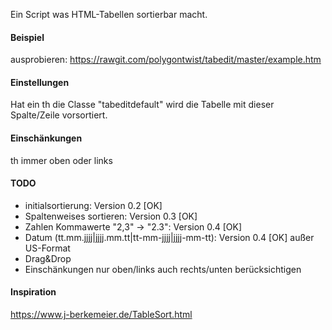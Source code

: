 Ein Script was HTML-Tabellen sortierbar macht.

#### Beispiel ####
ausprobieren: https://rawgit.com/polygontwist/tabedit/master/example.htm


#### Einstellungen ####
Hat ein th die Classe "tabeditdefault" wird die Tabelle mit dieser Spalte/Zeile vorsortiert.

#### Einschänkungen ####
th immer oben oder links

#### TODO ####
* initialsortierung: Version 0.2 [OK]
* Spaltenweises sortieren: Version 0.3 [OK]
* Zahlen Kommawerte "2,3" -> "2.3": Version 0.4 [OK]
* Datum (tt.mm.jjjj|jjjj.mm.tt|tt-mm-jjjj|jjjj-mm-tt): Version 0.4 [OK] außer US-Format
* Drag&Drop
* Einschänkungen nur oben/links auch rechts/unten berücksichtigen

#### Inspiration ####
https://www.j-berkemeier.de/TableSort.html

